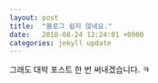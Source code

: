 ```yaml
---
layout: post
title:  "블로그 쉽지 않네요."
date:   2018-08-24 12:24:01 +0900
categories: jekyll update
---
```

그래도 대박 포스트 한 번 써내겠습니다. ㅋ

[jekyll-docs]: https://jekyllrb.com/docs/home
[jekyll-gh]:   https://github.com/jekyll/jekyll
[jekyll-talk]: https://talk.jekyllrb.com/
